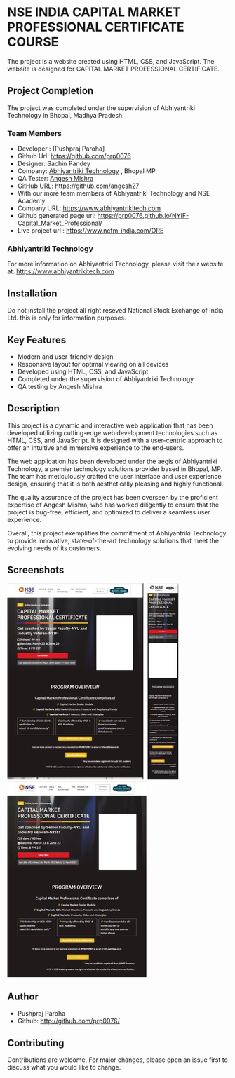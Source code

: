 # NSE INDIA CAPITAL MARKET PROFESSIONAL CERTIFICATE COURSE

The project is a website created using HTML, CSS, and JavaScript. The website is designed for CAPITAL MARKET PROFESSIONAL CERTIFICATE.

## Project Completion

The project was completed under the supervision of Abhiyantriki Technology in Bhopal, Madhya Pradesh. 

### Team Members
- Developer : [Pushpraj Paroha]
- Github Url: https://github.com/prp0076
- Designer: Sachin Pandey 
- Company: [Abhiyantriki Technology](https://www.abhiyantrikitech.com) , Bhopal MP
- QA Tester: [Angesh Mishra](https://github.com/angesh27)
- GitHub URL: https://github.com/angesh27
- With our more team members of Abhiyantriki Technology and NSE Academy
- Company URL: https://www.abhiyantrikitech.com
- Github generated page url: https://prp0076.github.io/NYIF-Capital_Market_Professional/
- Live project url : https://www.ncfm-india.com/ORE

### Abhiyantriki Technology

For more information on Abhiyantriki Technology, please visit their website at: https://www.abhiyantrikitech.com

## Installation

Do not install the project all right reseved National Stock Exchange of India Ltd. this is only for information purposes.

## Key Features

- Modern and user-friendly design 
- Responsive layout for optimal viewing on all devices
- Developed using HTML, CSS, and JavaScript
- Completed under the supervision of Abhiyantriki Technology
- QA testing by Angesh Mishra

## Description

This project is a dynamic and interactive web application that has been developed utilizing cutting-edge web development technologies such as HTML, CSS, and JavaScript. It is designed with a user-centric approach to offer an intuitive and immersive experience to the end-users.

The web application has been developed under the aegis of Abhiyantriki Technology, a premier technology solutions provider based in Bhopal, MP. The team has meticulously crafted the user interface and user experience design, ensuring that it is both aesthetically pleasing and highly functional.

The quality assurance of the project has been overseen by the proficient expertise of Angesh Mishra, who has worked diligently to ensure that the project is bug-free, efficient, and optimized to deliver a seamless user experience.

Overall, this project exemplifies the commitment of Abhiyantriki Technology to provide innovative, state-of-the-art technology solutions that meet the evolving needs of its customers.

## Screenshots

![pc image](screenshots/pc.jpg) ![mobile image](screenshots/mobilephone.jpg) ![tablate image](screenshots/tablate.jpg)

## Author

- Pushpraj Paroha 
- Github: http://github.com/prp0076/

## Contributing

Contributions are welcome. For major changes, please open an issue first to discuss what you would like to change.


